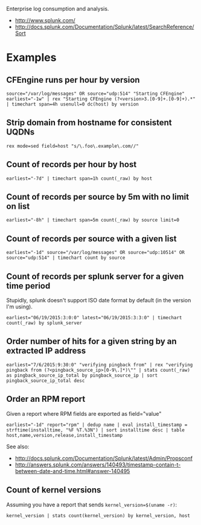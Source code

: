 Enterprise log consumption and analysis.
- http://www.splunk.com/
- http://docs.splunk.com/Documentation/Splunk/latest/SearchReference/Sort

# Examples

## CFEngine runs per hour by version

    source="/var/log/messages" OR source="udp:514" "Starting CFEngine" earliest="-1w" | rex "Starting CFEngine (?<version>3.[0-9]+.[0-9]+).*" | timechart span=4h usenull=0 dc(host) by version

## Strip domain from hostname for consistent UQDNs
    rex mode=sed field=host "s/\.foo\.example\.com//"

## Count of records per hour by host

    earliest="-7d" | timechart span=1h count(_raw) by host

## Count of records per source by 5m with no limit on list

    earliest="-8h" | timechart span=5m count(_raw) by source limit=0

## Count of records per source with a given list

    earliest="-1d" source="/var/log/messages" OR source="udp:10514" OR source="udp:514" | timechart count by source

## Count of records per splunk server for a given time period
Stupidly, splunk doesn't support ISO date format by default (in the version I'm using).

    earliest="06/19/2015:3:0:0" latest="06/19/2015:3:3:0" | timechart count(_raw) by splunk_server

## Order number of hits for a given string by an extracted IP address

    earliest="7/6/2015:9:30:0" "verifying pingback from" | rex "verifying pingback from (?<pingback_source_ip>[0-9\.]*)\"" | stats count(_raw) as pingback_source_ip_total by pingback_source_ip | sort pingback_source_ip_total desc

## Order an RPM report
Given a report where RPM fields are exported as field="value"

    earliest="-1d" report="rpm" | dedup name | eval install_timestamp = strftime(installtime, "%F %T.%3N") | sort installtime desc | table host,name,version,release,install_timestamp

See also:
- http://docs.splunk.com/Documentation/Splunk/latest/Admin/Propsconf
- http://answers.splunk.com/answers/140493/timestamp-contain-t-between-date-and-time.html#answer-140495

## Count of kernel versions
Assuming you have a report that sends `kernel_version=$(uname -r)`:

    kernel_version | stats count(kernel_version) by kernel_version, host
